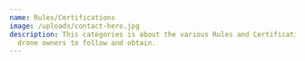 ```yaml
---
name: Rules/Certifications
image: /uploads/contact-hero.jpg
description: This categories is about the various Rules and Certifications for
  drone owners to follow and obtain.
---
```

